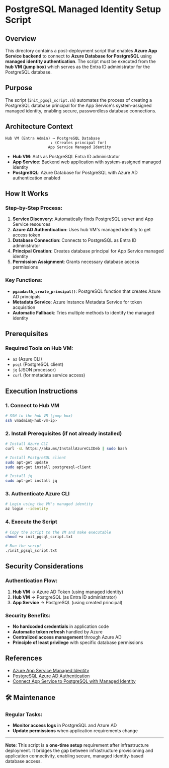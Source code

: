 # PostgreSQL Managed Identity Setup Script

## Overview

This directory contains a post-deployment script that enables **Azure App Service backend** to connect to **Azure Database for PostgreSQL** using **managed identity authentication**. The script must be executed from the **hub VM (jump box)** which serves as the Entra ID administrator for the PostgreSQL database.

## Purpose

The script (`init_pgsql_script.sh`) automates the process of creating a PostgreSQL database principal for the App Service's system-assigned managed identity, enabling secure, passwordless database connections.

## Architecture Context

```
Hub VM (Entra Admin) → PostgreSQL Database
                    ↓ (Creates principal for)
                   App Service Managed Identity
```

- **Hub VM**: Acts as PostgreSQL Entra ID administrator
- **App Service**: Backend web application with system-assigned managed identity
- **PostgreSQL**: Azure Database for PostgreSQL with Azure AD authentication enabled

## How It Works

### Step-by-Step Process:

1. **Service Discovery**: Automatically finds PostgreSQL server and App Service resources
2. **Azure AD Authentication**: Uses hub VM's managed identity to get access token
3. **Database Connection**: Connects to PostgreSQL as Entra ID administrator
4. **Principal Creation**: Creates database principal for App Service managed identity
5. **Permission Assignment**: Grants necessary database access permissions

### Key Functions:

- **`pgaadauth_create_principal()`**: PostgreSQL function that creates Azure AD principals
- **Metadata Service**: Azure Instance Metadata Service for token acquisition
- **Automatic Fallback**: Tries multiple methods to identify the managed identity

## Prerequisites

### Required Tools on Hub VM:
- `az` (Azure CLI)
- `psql` (PostgreSQL client)
- `jq` (JSON processor)
- `curl` (for metadata service access)

## Execution Instructions

### 1. Connect to Hub VM

```bash
# SSH to the hub VM (jump box)
ssh vmadmin@<hub-vm-ip>
```

### 2. Install Prerequisites (if not already installed)

```bash
# Install Azure CLI
curl -sL https://aka.ms/InstallAzureCLIDeb | sudo bash

# Install PostgreSQL client
sudo apt-get update
sudo apt-get install postgresql-client

# Install jq
sudo apt-get install jq
```

### 3. Authenticate Azure CLI

```bash
# Login using the VM's managed identity
az login --identity
```

### 4. Execute the Script

```bash
# Copy the script to the VM and make executable
chmod +x init_pgsql_script.txt

# Run the script
./init_pgsql_script.txt
```

## Security Considerations

### Authentication Flow:
1. **Hub VM** → Azure AD Token (using managed identity)
2. **Hub VM** → PostgreSQL (as Entra ID administrator)
3. **App Service** → PostgreSQL (using created principal)

### Security Benefits:
- **No hardcoded credentials** in application code
- **Automatic token refresh** handled by Azure
- **Centralized access management** through Azure AD
- **Principle of least privilege** with specific database permissions

## References

- [Azure App Service Managed Identity](https://docs.microsoft.com/en-us/azure/app-service/overview-managed-identity)
- [PostgreSQL Azure AD Authentication](https://docs.microsoft.com/en-us/azure/postgresql/flexible-server/how-to-configure-sign-in-aad-authentication)
- [Connect App Service to PostgreSQL with Managed Identity](https://docs.microsoft.com/en-us/azure/app-service/tutorial-connect-msi-azure-database?tabs=postgresql-sc)

## 🛠️ Maintenance

### Regular Tasks:
- **Monitor access logs** in PostgreSQL and Azure AD
- **Update permissions** when application requirements change

---

**Note**: This script is a **one-time setup** requirement after infrastructure deployment. It bridges the gap between infrastructure provisioning and application connectivity, enabling secure, managed identity-based database access.